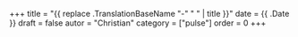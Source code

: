 +++
title = "{{ replace .TranslationBaseName "-" " " | title }}"
date = {{ .Date }}
draft = false
autor = "Christian"
category = ["pulse"]
order = 0
+++